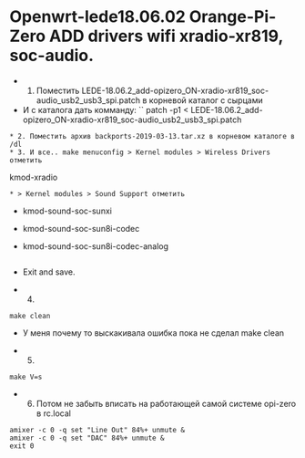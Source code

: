 # Openwrt-lede18.06.02 Orange-Pi-Zero ADD drivers wifi xradio-xr819, soc-audio.

* 1. Поместить LEDE-18.06.2_add-opizero_ON-xradio-xr819_soc-audio_usb2_usb3_spi.patch в корневой каталог с сырцами
* И с каталога дать комманду:
``
patch -p1 < LEDE-18.06.2_add-opizero_ON-xradio-xr819_soc-audio_usb2_usb3_spi.patch
```
* 2. Поместить архив backports-2019-03-13.tar.xz в корневом каталоге в /dl
* 3. И все.. make menuconfig > Kernel modules > Wireless Drivers отметить
```
<m> kmod-xradio
  ```
* > Kernel modules > Sound Support отметить
  ```
* <m> kmod-sound-soc-sunxi
* <m> kmod-sound-soc-sun8i-codec
* <m> kmod-sound-soc-sun8i-codec-analog
  ```
* Exit and save.

* 4.
```
make clean
```
* У меня почему то выскакивала ошибка пока не сделал make clean

* 5.
```
make V=s
```

* 6. Потом не забыть вписать на работающей самой системе opi-zero в rc.local
```
amixer -c 0 -q set "Line Out" 84%+ unmute &
amixer -c 0 -q set "DAC" 84%+ unmute &
exit 0
```
